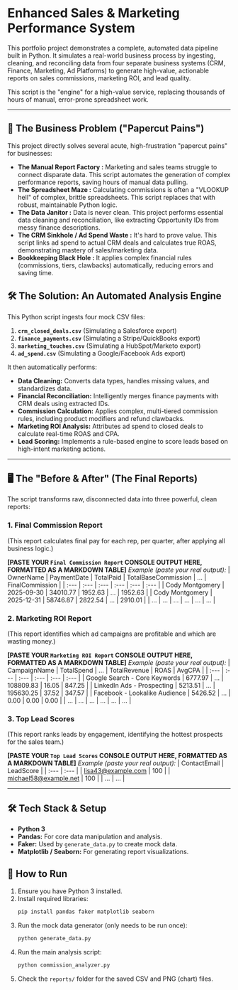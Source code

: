 # Enhanced Sales & Marketing Performance System

This portfolio project demonstrates a complete, automated data pipeline built in Python. It simulates a real-world business process by ingesting, cleaning, and reconciling data from four separate business systems (CRM, Finance, Marketing, Ad Platforms) to generate high-value, actionable reports on sales commissions, marketing ROI, and lead quality.

This script is the "engine" for a high-value service, replacing thousands of hours of manual, error-prone spreadsheet work.

---

## 🚀 The Business Problem ("Papercut Pains")

This project directly solves several acute, high-frustration "papercut pains" for businesses:

* **The Manual Report Factory :** Marketing and sales teams struggle to connect disparate data. This script automates the generation of complex performance reports, saving hours of manual data pulling.
* **The Spreadsheet Maze :** Calculating commissions is often a "VLOOKUP hell" of complex, brittle spreadsheets. This script replaces that with robust, maintainable Python logic.
* **The Data Janitor :** Data is never clean. This project performs essential data cleaning and reconciliation, like extracting Opportunity IDs from messy finance descriptions.
* **The CRM Sinkhole  / Ad Spend Waste :** It's hard to prove value. This script links ad spend to actual CRM deals and calculates true ROAS, demonstrating mastery of sales/marketing data.
* **Bookkeeping Black Hole :** It applies complex financial rules (commissions, tiers, clawbacks) automatically, reducing errors and saving time.

## 🛠️ The Solution: An Automated Analysis Engine

This Python script ingests four mock CSV files:
1.  **`crm_closed_deals.csv`** (Simulating a Salesforce export)
2.  **`finance_payments.csv`** (Simulating a Stripe/QuickBooks export)
3.  **`marketing_touches.csv`** (Simulating a HubSpot/Marketo export)
4.  **`ad_spend.csv`** (Simulating a Google/Facebook Ads export)

It then automatically performs:
* **Data Cleaning:** Converts data types, handles missing values, and standardizes data.
* **Financial Reconciliation:** Intelligently merges finance payments with CRM deals using extracted IDs.
* **Commission Calculation:** Applies complex, multi-tiered commission rules, including product modifiers and refund clawbacks.
* **Marketing ROI Analysis:** Attributes ad spend to closed deals to calculate real-time ROAS and CPA.
* **Lead Scoring:** Implements a rule-based engine to score leads based on high-intent marketing actions.

---

## 🖥️ The "Before & After" (The Final Reports)

The script transforms raw, disconnected data into three powerful, clean reports:

### 1. Final Commission Report

(This report calculates final pay for each rep, per quarter, after applying all business logic.)

**[PASTE YOUR `Final Commission Report` CONSOLE OUTPUT HERE, FORMATTED AS A MARKDOWN TABLE]**
*Example (paste your real output):*
| OwnerName | PaymentDate | TotalPaid | TotalBaseCommission | ... | FinalCommission |
| :--- | :--- | :--- | :--- | :--- | :--- |
| Cody Montgomery | 2025-09-30 | 34010.77 | 1952.63 | ... | 1952.63 |
| Cody Montgomery | 2025-12-31 | 58746.87 | 2822.54 | ... | 2910.01 |
| ... | ... | ... | ... | ... | ... |

### 2. Marketing ROI Report

(This report identifies which ad campaigns are profitable and which are wasting money.)

**[PASTE YOUR `Marketing ROI Report` CONSOLE OUTPUT HERE, FORMATTED AS A MARKDOWN TABLE]**
*Example (paste your real output):*
| CampaignName | TotalSpend | ... | TotalRevenue | ROAS | AvgCPA |
| :--- | :--- | :--- | :--- | :--- | :--- |
| Google Search - Core Keywords | 6777.97 | ... | 108809.83 | 16.05 | 847.25 |
| LinkedIn Ads - Prospecting | 5213.51 | ... | 195630.25 | 37.52 | 347.57 |
| Facebook - Lookalike Audience | 5426.52 | ... | 0.00 | 0.00 | 0.00 |
| ... | ... | ... | ... | ... | ... |

### 3. Top Lead Scores

(This report ranks leads by engagement, identifying the hottest prospects for the sales team.)

**[PASTE YOUR `Top Lead Scores` CONSOLE OUTPUT HERE, FORMATTED AS A MARKDOWN TABLE]**
*Example (paste your real output):*
| ContactEmail | LeadScore |
| :--- | :--- |
| lisa43@example.com | 100 |
| michael58@example.net | 100 |
| ... | ... |

---

## 🛠️ Tech Stack & Setup

* **Python 3**
* **Pandas:** For core data manipulation and analysis.
* **Faker:** Used by `generate_data.py` to create mock data.
* **Matplotlib / Seaborn:** For generating report visualizations.

## 🚀 How to Run

1.  Ensure you have Python 3 installed.
2.  Install required libraries:
    ```sh
    pip install pandas faker matplotlib seaborn
    ```
3.  Run the mock data generator (only needs to be run once):
    ```sh
    python generate_data.py
    ```
4.  Run the main analysis script:
    ```sh
    python commission_analyzer.py
    ```
5.  Check the `reports/` folder for the saved CSV and PNG (chart) files.